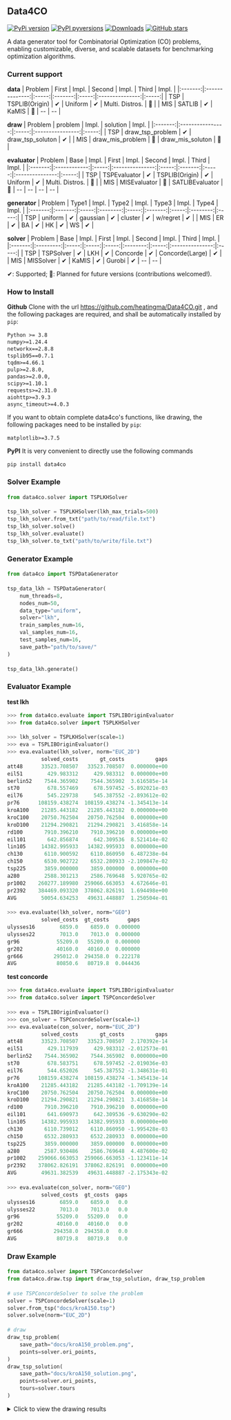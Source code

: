 ## Data4CO

[![PyPi version](https://badgen.net/pypi/v/data4co/)](https://pypi.org/pypi/data4co/)
[![PyPI pyversions](https://img.shields.io/badge/dynamic/json?color=blue&label=python&query=info.requires_python&url=https%3A%2F%2Fpypi.org%2Fpypi%2Fdata4co%2Fjson)](https://pypi.python.org/pypi/data4co/)
[![Downloads](https://static.pepy.tech/badge/data4co)](https://pepy.tech/project/data4co)
[![GitHub stars](https://img.shields.io/github/stars/heatingma/Data4CO.svg?style=social&label=Star&maxAge=8640)](https://GitHub.com/heatingma/Data4CO/stargazers/) 

A data generator tool for Combinatorial Optimization (CO) problems, enabling customizable, diverse, and scalable datasets for benchmarking optimization algorithms.

### Current support

**data**
| Problem |     First      | Impl. | Second  | Impl. |      Third      | Impl. |
|:-------:|:--------------:|:-----:|:-------:|:-----:|:---------------:|:-----:|
|   TSP   | TSPLIB(Origin) |   ✔   | Uniform |   ✔   | Multi. Distros. |  📆   |
|   MIS   |     SATLIB     |   ✔   |  KaMIS  |  📆   |       --        |  --   |

**draw**
| Problem |     problem      | Impl. |     solution     | Impl. |
|:-------:|:----------------:|:-----:|:----------------:|:-----:|
|   TSP   | draw_tsp_problem |   ✔   | draw_tsp_soluton |   ✔   |
|   MIS   | draw_mis_problem |  📆   | draw_mis_soluton |  📆   |

**evaluator**
| Problem |     Base     | Impl. |      First      | Impl. | Second  | Impl. |      Third      | Impl. |
|:-------:|:------------:|:-----:|:---------------:|:-----:|:-------:|:-----:|:---------------:|:-----:|
|   TSP   | TSPEvaluator |   ✔   | TSPLIB(Origin)  |   ✔   | Uniform |   ✔   | Multi. Distros. |  📆   |
|   MIS   | MISEvaluator |  📆   | SATLIBEvaluator |  📆   |   --    |  --   |       --        |  --   |

**generator**
| Problem |  Type1  | Impl. |  Type2   | Impl. |  Type3  | Impl. |  Type4   | Impl. |
|:-------:|:-------:|:-----:|:--------:|:-----:|:-------:|:-----:|:--------:|:-----:|
|   TSP   | uniform |   ✔   | gaussian |   ✔   | cluster |   ✔   | w/regret |   ✔   |
|   MIS   |   ER    |   ✔   |    BA    |   ✔   |   HK    |   ✔   |    WS    |   ✔   |

**solver**
| Problem |   Base    | Impl. | First | Impl. |  Second  | Impl. |      Third      | Impl. |
|:-------:|:---------:|:-----:|:-----:|:-----:|:--------:|:-----:|:---------------:|:-----:|
|   TSP   | TSPSolver |   ✔   |  LKH  |   ✔   | Concorde |   ✔   | Concorde(Large) |   ✔   |
|   MIS   | MISSolver |   ✔   | KaMIS |   ✔   |  Gurobi  |   ✔   |       --        |  --   |

✔: Supported; 📆: Planned for future versions (contributions welcomed!).

### How to Install

**Github**
Clone with the url https://github.com/heatingma/Data4CO.git , and the following packages are required, and shall be automatically installed by ``pip``:
```
Python >= 3.8
numpy>=1.24.4
networkx==2.8.8
tsplib95==0.7.1
tqdm>=4.66.1
pulp>=2.8.0, 
pandas>=2.0.0,
scipy>=1.10.1
requests>=2.31.0
aiohttp>=3.9.3
async_timeout>=4.0.3
```
If you want to obtain complete data4co's functions, like drawing, the following packages need to be installed by ``pip``:
```
matplotlib>=3.7.5
```

**PyPI**
It is very convenient to directly use the following commands
```
pip install data4co
```

### Solver Example

```python
from data4co.solver import TSPLKHSolver

tsp_lkh_solver = TSPLKHSolver(lkh_max_trials=500)
tsp_lkh_solver.from_txt("path/to/read/file.txt")
tsp_lkh_solver.solve()
tsp_lkh_solver.evaluate()
tsp_lkh_solver.to_txt("path/to/write/file.txt")
```

### Generator Example

```python
from data4co import TSPDataGenerator

tsp_data_lkh = TSPDataGenerator(
    num_threads=8,
    nodes_num=50,
    data_type="uniform",
    solver="lkh",
    train_samples_num=16,
    val_samples_num=16,
    test_samples_num=16,
    save_path="path/to/save/"
)

tsp_data_lkh.generate()
```

### Evaluator Example

**test lkh**
```python
>>> from data4co.evaluate import TSPLIBOriginEvaluator
>>> from data4co.solver import TSPLKHSolver

>>> lkh_solver = TSPLKHSolver(scale=1)
>>> eva = TSPLIBOriginEvaluator()
>>> eva.evaluate(lkh_solver, norm="EUC_2D")
           solved_costs       gt_costs          gaps
att48      33523.708507   33523.708507  0.000000e+00
eil51        429.983312     429.983312  0.000000e+00
berlin52    7544.365902    7544.365902  3.616585e-14
st70         678.557469     678.597452 -5.892021e-03
eil76        545.229738     545.387552 -2.893612e-02
pr76      108159.438274  108159.438274 -1.345413e-14
kroA100    21285.443182   21285.443182  0.000000e+00
kroC100    20750.762504   20750.762504  0.000000e+00
kroD100    21294.290821   21294.290821  3.416858e-14
rd100       7910.396210    7910.396210  0.000000e+00
eil101       642.856874     642.309536  8.521414e-02
lin105     14382.995933   14382.995933  0.000000e+00
ch130       6110.900592    6110.860950  6.487238e-04
ch150       6530.902722    6532.280933 -2.109847e-02
tsp225      3859.000000    3859.000000  0.000000e+00
a280        2588.301213    2586.769648  5.920765e-02
pr1002    260277.189980  259066.663053  4.672646e-01
pr2392    384469.093320  378062.826191  1.694498e+00
AVG        50054.634253   49631.448887  1.250504e-01

>>> eva.evaluate(lkh_solver, norm="GEO")
           solved_costs  gt_costs      gaps
ulysses16        6859.0    6859.0  0.000000
ulysses22        7013.0    7013.0  0.000000
gr96            55209.0   55209.0  0.000000
gr202           40160.0   40160.0  0.000000
gr666          295012.0  294358.0  0.222178
AVG             80850.6   80719.8  0.044436
```

**test concorde**
```python
>>> from data4co.evaluate import TSPLIBOriginEvaluator
>>> from data4co.solver import TSPConcordeSolver

>>> eva = TSPLIBOriginEvaluator()
>>> con_solver = TSPConcordeSolver(scale=1)
>>> eva.evaluate(con_solver, norm="EUC_2D")
           solved_costs       gt_costs          gaps
att48      33523.708507   33523.708507  2.170392e-14
eil51        429.117939     429.983312 -2.012573e-01
berlin52    7544.365902    7544.365902  0.000000e+00
st70         678.583751     678.597452 -2.019036e-03
eil76        544.652026     545.387552 -1.348631e-01
pr76      108159.438274  108159.438274 -1.345413e-14
kroA100    21285.443182   21285.443182 -1.709139e-14
kroC100    20750.762504   20750.762504  0.000000e+00
kroD100    21294.290821   21294.290821  3.416858e-14
rd100       7910.396210    7910.396210  0.000000e+00
eil101       641.690973     642.309536 -9.630290e-02
lin105     14382.995933   14382.995933  0.000000e+00
ch130       6110.739012    6110.860950 -1.995428e-03
ch150       6532.280933    6532.280933  0.000000e+00
tsp225      3859.000000    3859.000000  0.000000e+00
a280        2587.930486    2586.769648  4.487600e-02
pr1002    259066.663053  259066.663053 -1.123411e-14
pr2392    378062.826191  378062.826191  0.000000e+00
AVG        49631.382539   49631.448887 -2.175343e-02

>>> eva.evaluate(con_solver, norm="GEO")
           solved_costs  gt_costs  gaps
ulysses16        6859.0    6859.0   0.0
ulysses22        7013.0    7013.0   0.0
gr96            55209.0   55209.0   0.0
gr202           40160.0   40160.0   0.0
gr666          294358.0  294358.0   0.0
AVG             80719.8   80719.8   0.0
```

### Draw Example

```python
from data4co.solver import TSPConcordeSolver
from data4co.draw.tsp import draw_tsp_solution, draw_tsp_problem

# use TSPConcordeSolver to solve the problem
solver = TSPConcordeSolver(scale=1)
solver.from_tsp("docs/kroA150.tsp")
solver.solve(norm="EUC_2D")

# draw
draw_tsp_problem(
    save_path="docs/kroA150_problem.png",
    points=solver.ori_points,
)
draw_tsp_solution(
    save_path="docs/kroA150_solution.png",
    points=solver.ori_points,
    tours=solver.tours
)
```
<details>
<summary>Click to view the drawing results</summary>
<img src="docs/kroA150_problem.png" width="35%" alt="" />
<img src="docs/kroA150_solution.png" width="35%" alt="" />
</details>
